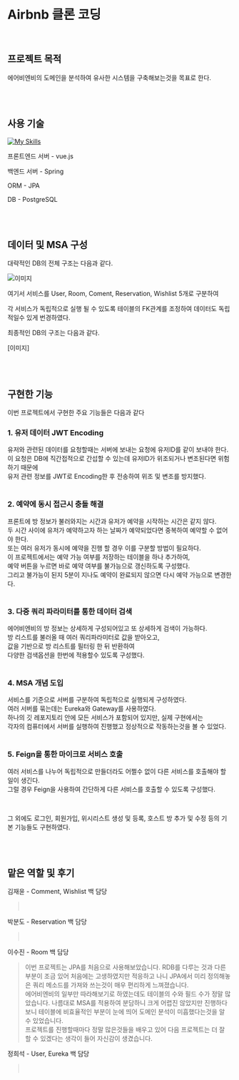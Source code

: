 # Airbnb 클론 코딩

<br>

## 프로젝트 목적
에어비엔비의 도메인을 분석하여 유사한 시스템을 구축해보는것을 목표로 한다.

<br>

<br>

## 사용 기술

[![My Skills](https://skillicons.dev/icons?i=vue,spring,postgres)](https://skillicons.dev)

프론트엔드 서버 - vue.js

백엔드 서버 - Spring

ORM - JPA

DB - PostgreSQL

<br>

<br>

## 데이터 및 MSA 구성

대략적인 DB의 전체 구조는 다음과 같다.

![이미지](https://private-user-images.githubusercontent.com/163799874/327932608-1b0dff12-e0f6-433f-a0da-6b0a160e6988.png?jwt=eyJhbGciOiJIUzI1NiIsInR5cCI6IkpXVCJ9.eyJpc3MiOiJnaXRodWIuY29tIiwiYXVkIjoicmF3LmdpdGh1YnVzZXJjb250ZW50LmNvbSIsImtleSI6ImtleTUiLCJleHAiOjE3MTQ4MDg1NTEsIm5iZiI6MTcxNDgwODI1MSwicGF0aCI6Ii8xNjM3OTk4NzQvMzI3OTMyNjA4LTFiMGRmZjEyLWUwZjYtNDMzZi1hMGRhLTZiMGExNjBlNjk4OC5wbmc_WC1BbXotQWxnb3JpdGhtPUFXUzQtSE1BQy1TSEEyNTYmWC1BbXotQ3JlZGVudGlhbD1BS0lBVkNPRFlMU0E1M1BRSzRaQSUyRjIwMjQwNTA0JTJGdXMtZWFzdC0xJTJGczMlMkZhd3M0X3JlcXVlc3QmWC1BbXotRGF0ZT0yMDI0MDUwNFQwNzM3MzFaJlgtQW16LUV4cGlyZXM9MzAwJlgtQW16LVNpZ25hdHVyZT01MzQ5ZGU0ZDE1MjRkY2U3MTU2N2UwMGIwZmYyMzdkZGM5MDMxMGY1YmJhOWJmMDcwYThjNWQ1YWI0ZWE5MDJhJlgtQW16LVNpZ25lZEhlYWRlcnM9aG9zdCZhY3Rvcl9pZD0wJmtleV9pZD0wJnJlcG9faWQ9MCJ9.uG9DUjNXYxiphVI0JoZXkJNRSHZn2IgSSPeU5a3lbhE)

여기서 서비스를 User, Room, Coment, Reservation, Wishlist 5개로 구분하여

각 서비스가 독립적으로 실행 될 수 있도록 테이블의 FK관계를 조정하여 데이터도 독립적일수 있게 번경하였다.

최종적인 DB의 구조는 다음과 같다.

[이미지]

<br>

<br>

## 구현한 기능

이번 프로젝트에서 구현한 주요 기능들은 다음과 같다   
   
### 1. 유저 데이터 JWT Encoding   
유저와 관련된 데이터를 요청할때는 서버에 보내는 요청에 유저ID를 같이 보내야 한다.   
이 요청은 DB에 직간접적으로 간섭할 수 있는데 유저ID가 위조되거나 변조된다면 위험하기 때문에   
유저 관련 정보를 JWT로 Encoding한 후 전송하여 위조 및 변조를 방지했다.   
<br>

### 2. 예약에 동시 접근시 충돌 해결   
프론트에 방 정보가 불러와지는 시간과 유저가 예약을 시작하는 시간은 같지 않다.   
두 시간 사이에 유저가 예약하고자 하는 날짜가 예약되었다면 중복하여 예약할 수 없어야 한다.   
또는 여러 유저가 동시에 예약을 진행 할 경우 이를 구분할 방법이 필요하다.   
이 프로젝트에서는 예약 가능 여부를 저장하는 테이블을 하나 추가하여,   
예약 버튼을 누르면 바로 예약 여부를 불가능으로 갱신하도록 구성했다.   
그리고 불가능이 된지 5분이 지나도 예약이 완료되지 않으면 다시 예약 가능으로 변경한다.   
<br>

### 3. 다중 쿼리 파라미터를 통한 데이터 검색   
에어비엔비의 방 정보는 상세하게 구성되어있고 또 상세하게 검색이 가능하다.   
방 리스트를 불러올 때 여러 쿼리파라미터로 값을 받아오고,   
값을 기반으로 방 리스트를 필터링 한 뒤 반환하여   
다양한 검색옵션을 한번에 적용할수 있도록 구성했다.   
<br>

### 4. MSA 개념 도입
서비스를 기준으로 서버를 구분하여 독립적으로 실행되게 구성하였다.   
여러 서버를 묶는데는 Eureka와 Gateway를 사용하였다.   
하나의 깃 레포지토리 안에 모든 서비스가 포함되어 있지만, 실제 구현에서는   
각자의 컴퓨터에서 서버를 실행하여 진행했고 정상적으로 작동하는것을 볼 수 있었다.   
<br>

### 5. Feign을 통한 마이크로 서비스 호출   
여러 서비스를 나누어 독립적으로 만들더라도 어쩔수 없이 다른 서비스를 호출해야 할 일이 생긴다.   
그럴 경우 Feign을 사용하여 간단하게 다른 서비스를 호출할 수 있도록 구성했다.   

<br>

그 외에도 로그인, 회원가입, 위시리스트 생성 및 등록, 호스트 방 추가 및 수정 등의 기본 기능들도 구현하였다.

<br>

<br>

## 맡은 역할 및 후기

김재윤 - Comment, Wishlist 백 담당
> 　

박분도 - Reservation 백 담당
> 　

이수진 - Room 백 담당
> 이번 프로젝트는 JPA를 처음으로 사용해보았습니다. RDB를 다루는 것과 다른 부분이 조금 있어 처음에는 고생하였지만 적응하고 나니 JPA에서 미리 정의해놓은 쿼리 메소드를 가져와 쓰는것이 매우 편리하게 느껴졌습니다.   
> 에어비엔비의 일부만 따라해보기로 하였는데도 테이블의 수와 필드 수가 정말 많았습니다. 나름대로 MSA를 적용하여 분담하니 크게 어렵진 않았지만 진행하다보니 테이블에 비효율적인 부분이 눈에 띄어 도메인 분석이 미흡했다는것을 알 수 있었습니다.   
> 프로젝트를 진행할때마다 정말 많은것들을 배우고 있어 다음 프로젝트는 더 잘 할 수 있겠다는 생각이 들어 자신감이 생겼습니다.

정희석 - User, Eureka 백 담당
> 　
